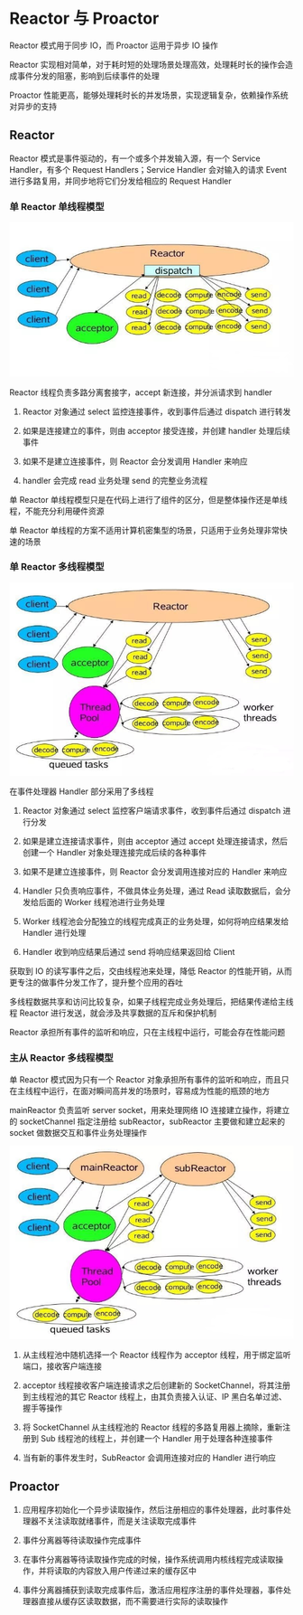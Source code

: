 # Reactor 与 Proactor

Reactor 模式用于同步 IO，而 Proactor 运用于异步 IO 操作

Reactor 实现相对简单，对于耗时短的处理场景处理高效，处理耗时长的操作会造成事件分发的阻塞，影响到后续事件的处理

Proactor 性能更高，能够处理耗时长的并发场景，实现逻辑复杂，依赖操作系统对异步的支持

## Reactor

Reactor 模式是事件驱动的，有一个或多个并发输入源，有一个 Service Handler，有多个 Request Handlers；Service Handler 会对输入的请求 Event 进行多路复用，并同步地将它们分发给相应的 Request Handler

### 单 Reactor 单线程模型

![](../Picture/Network/reactor_proactor/01.jpeg)

Reactor 线程负责多路分离套接字，accept 新连接，并分派请求到 handler

1. Reactor 对象通过 select 监控连接事件，收到事件后通过 dispatch 进行转发

2. 如果是连接建立的事件，则由 acceptor 接受连接，并创建 handler 处理后续事件

3. 如果不是建立连接事件，则 Reactor 会分发调用 Handler 来响应

4. handler 会完成 read 业务处理 send 的完整业务流程

单 Reactor 单线程模型只是在代码上进行了组件的区分，但是整体操作还是单线程，不能充分利用硬件资源

单 Reactor 单线程的方案不适用计算机密集型的场景，只适用于业务处理非常快速的场景

### 单 Reactor 多线程模型

![](../Picture/Network/reactor_proactor/02.jpeg)

在事件处理器 Handler 部分采用了多线程

1. Reactor 对象通过 select 监控客户端请求事件，收到事件后通过 dispatch 进行分发

2. 如果是建立连接请求事件，则由 acceptor 通过 accept 处理连接请求，然后创建一个 Handler 对象处理连接完成后续的各种事件

3. 如果不是建立连接事件，则 Reactor 会分发调用连接对应的 Handler 来响应

4. Handler 只负责响应事件，不做具体业务处理，通过 Read 读取数据后，会分发给后面的 Worker 线程池进行业务处理

5. Worker 线程池会分配独立的线程完成真正的业务处理，如何将响应结果发给 Handler 进行处理

6. Handler 收到响应结果后通过 send 将响应结果返回给 Client

获取到 IO 的读写事件之后，交由线程池来处理，降低 Reactor 的性能开销，从而更专注的做事件分发工作了，提升整个应用的吞吐

多线程数据共享和访问比较复杂，如果子线程完成业务处理后，把结果传递给主线程 Reactor 进行发送，就会涉及共享数据的互斥和保护机制

Reactor 承担所有事件的监听和响应，只在主线程中运行，可能会存在性能问题

### 主从 Reactor 多线程模型

单 Reactor 模式因为只有一个 Reactor 对象承担所有事件的监听和响应，而且只在主线程中运行，在面对瞬间高并发的场景时，容易成为性能的瓶颈的地方

mainReactor 负责监听 server socket，用来处理网络 IO 连接建立操作，将建立的 socketChannel 指定注册给 subReactor，subReactor 主要做和建立起来的 socket 做数据交互和事件业务处理操作

![](../Picture/Network/reactor_proactor/03.jpeg)

1. 从主线程池中随机选择一个 Reactor 线程作为 acceptor 线程，用于绑定监听端口，接收客户端连接

2. acceptor 线程接收客户端连接请求之后创建新的 SocketChannel，将其注册到主线程池的其它 Reactor 线程上，由其负责接入认证、IP 黑白名单过滤、握手等操作

3. 将 SocketChannel 从主线程池的 Reactor 线程的多路复用器上摘除，重新注册到 Sub 线程池的线程上，并创建一个 Handler 用于处理各种连接事件

4. 当有新的事件发生时，SubReactor 会调用连接对应的 Handler 进行响应


## Proactor

1. 应用程序初始化一个异步读取操作，然后注册相应的事件处理器，此时事件处理器不关注读取就绪事件，而是关注读取完成事件

2. 事件分离器等待读取操作完成事件

3. 在事件分离器等待读取操作完成的时候，操作系统调用内核线程完成读取操作，并将读取的内容放入用户传递过来的缓存区中

4. 事件分离器捕获到读取完成事件后，激活应用程序注册的事件处理器，事件处理器直接从缓存区读取数据，而不需要进行实际的读取操作